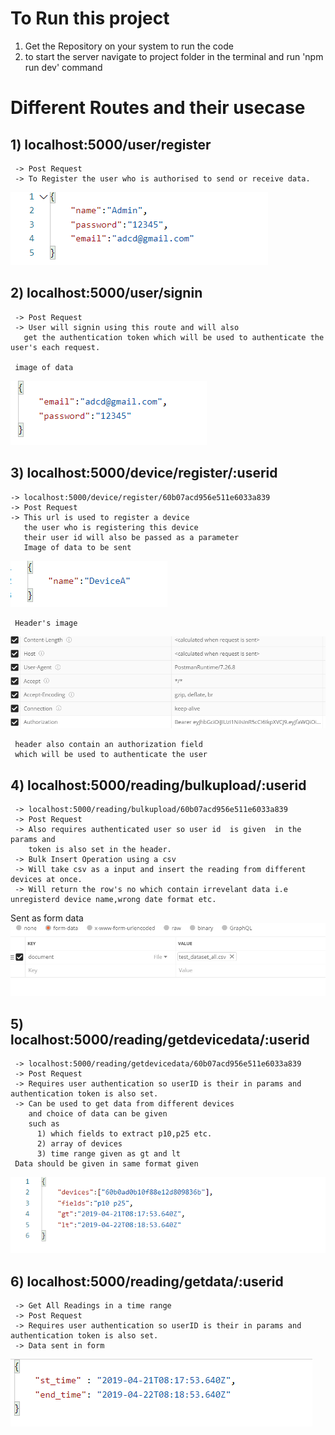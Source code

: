 # To Run this project
1) Get the Repository on your system to run the code
2) to start the server navigate to project folder in the terminal and run 'npm run dev' command

# Different Routes and their usecase  
## 1) localhost:5000/user/register    
     -> Post Request 
     -> To Register the user who is authorised to send or receive data.
 ![picture 1](images/1bad6c0cc5d001de1adf07ddbd66573b8e6ccc7c1b021501d9845be152a3659f.png)  

## 2) localhost:5000/user/signin     
     -> Post Request 
     -> User will signin using this route and will also 
       get the authentication token which will be used to authenticate the user's each request.
   
     image of data 
![picture 2](images/04514ebca3ae657badebbd045157809e58924e509d6ad4ce643c5807b76abb1c.png)

## 3) localhost:5000/device/register/:userid
    -> localhost:5000/device/register/60b07acd956e511e6033a839
    -> Post Request 
    -> This url is used to register a device 
       the user who is registering this device 
       their user id will also be passed as a parameter
       Image of data to be sent 
   ![picture 3](images/f0496673c6a41ecd0f80dbb21ffc82fc5b5dda6f0c595d1a0b34e8db0e190527.png)  

     Header's image 
   ![picture 4](images/7ff383182909e856d338e5c9f64a40f03f391c2ebbfd2463dcdc6e2636338aea.png)  

     header also contain an authorization field 
     which will be used to authenticate the user

 ##  4)  localhost:5000/reading/bulkupload/:userid
     -> localhost:5000/reading/bulkupload/60b07acd956e511e6033a839  
     -> Post Request 
     -> Also requires authenticated user so user id  is given  in the params and 
        token is also set in the header. 
     -> Bulk Insert Operation using a csv  
     -> Will take csv as a input and insert the reading from different devices at once. 
     -> Will return the row's no which contain irrevelant data i.e unregisterd device name,wrong date format etc. 
 Sent as form data  
 ![picture 5](images/94bc3ba98ee2b72a7a273569bde7066b81a95b3fb21e78e758f3ae876ff05d19.png)  
 

 ## 5) localhost:5000/reading/getdevicedata/:userid
     -> localhost:5000/reading/getdevicedata/60b07acd956e511e6033a839  
     -> Post Request 
     -> Requires user authentication so userID is their in params and authentication token is also set.    
     -> Can be used to get data from different devices
        and choice of data can be given
        such as 
          1) which fields to extract p10,p25 etc.
          2) array of devices 
          3) time range given as gt and lt 
     Data should be given in same format given  
   ![picture 6](images/be1217a90d62f094072744be4bf3f0b4798def180fb471b859e5a01a49a1fdef.png)  
 
## 6) localhost:5000/reading/getdata/:userid
     -> Get All Readings in a time range
     -> Post Request
     -> Requires user authentication so userID is their in params and authentication token is also set.    
     -> Data sent in form
   ![picture 7](images/a0832b2a77b8990c9fbef83884ad456294adc765fd7ea0d64b462c9e7eed263c.png)  


